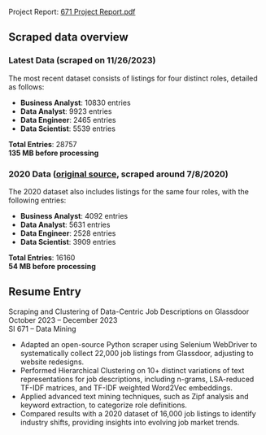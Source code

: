 
Project Report: [671 Project Report.pdf](https://github.com/Unusuala1l2e3x4/Glassdoor-Scraping-Clustering-Data-Centric-Jobs/blob/main/671%20Project%20Report.pdf)

## Scraped data overview
### Latest Data (scraped on 11/26/2023)

The most recent dataset consists of listings for four distinct roles, detailed as follows:

- **Business Analyst**: 10830 entries
- **Data Analyst**: 9923 entries
- **Data Engineer**: 2465 entries
- **Data Scientist**: 5539 entries

**Total Entries**: 28757\
**135 MB before processing**

### 2020 Data ([original source](https://github.com/picklesueat/data_jobs_data/tree/master/data), scraped around 7/8/2020)

The 2020 dataset also includes listings for the same four roles, with the following entries:

- **Business Analyst**: 4092 entries
- **Data Analyst**: 5631 entries
- **Data Engineer**: 2528 entries
- **Data Scientist**: 3909 entries

**Total Entries**: 16160\
**54 MB before processing**

## Resume Entry
Scraping and Clustering of Data-Centric Job Descriptions on Glassdoor\
October 2023 – December 2023\
SI 671 – Data Mining
-	Adapted an open-source Python scraper using Selenium WebDriver to systematically collect 22,000 job listings from Glassdoor, adjusting to website redesigns.
-	Performed Hierarchical Clustering on 10+ distinct variations of text representations for job descriptions, including n-grams, LSA-reduced TF-IDF matrices, and TF-IDF weighted Word2Vec embeddings.
-	Applied advanced text mining techniques, such as Zipf analysis and keyword extraction, to categorize role definitions.
-	Compared results with a 2020 dataset of 16,000 job listings to identify industry shifts, providing insights into evolving job market trends.


